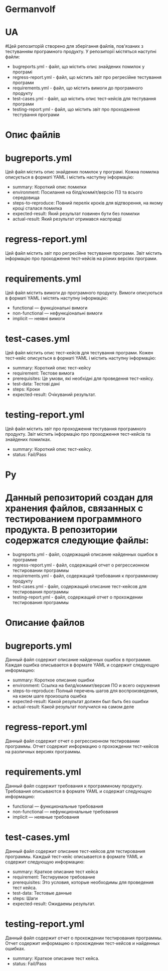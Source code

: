 # Germanvolf

# UA
#Цей репозиторій створено для зберігання файлів, пов'язаних з тестуванням програмного продукту. У репозиторії містяться наступні файли:

- bugreports.yml - файл, що містить опис знайдених помилок у програмі
- regress-report.yml - файл, що містить звіт про регресійне тестування програми
- requirements.yml - файл, що містить вимоги до програмного продукту
- test-cases.yml - файл, що містить опис тест-кейсів для тестування програми
- testing-report.yml - файл, що містить звіт про проходження тестування програми
# Опис файлів

# bugreports.yml
Цей файл містить опис знайдених помилок у програмі. Кожна помилка описується в форматі YAML і містить наступну інформацію:

- summary: Короткий опис помилки
- environment: Посилання на білд/комміт/версію ПЗ та всього середовища
- steps-to-reproduce: Повний перелік кроків для відтворення, на якому кроці сталася помилка
- expected-result: Який результат повинен бути без помилки
- actual-result: Який результат отримався насправді

# regress-report.yml
Цей файл містить звіт про регресійне тестування програми. Звіт містить інформацію про проходження тест-кейсів на різних версіях програми.

# requirements.yml
Цей файл містить вимоги до програмного продукту. Вимоги описуються в форматі YAML і містять наступну інформацію:

- functional — функціональні вимоги
- non-functional — нефункціональні вимоги
- implicit — неявні вимоги

# test-cases.yml
Цей файл містить опис тест-кейсів для тестування програми. Кожен тест-кейс описується в форматі YAML і містить наступну інформацію:

- summary: Короткий опис тест-кейсу
- requirement: Тестове вимога
- prerequisites: Це умови, які необхідні для проведення тест-кейсу.
- test-data: Тестові дані
- steps: Кроки
- expected-result: Очікуваний результат.

# testing-report.yml
Цей файл містить звіт про проходження тестування програмного продукту. Звіт містить інформацію про проходження тест-кейсів та знайдених помилках.

- summary: Короткий опис тест-кейсу.
- status: Fail/Pass


# Ру
# Данный репозиторий создан для хранения файлов, связанных с тестированием программного продукта. В репозитории содержатся следующие файлы:

- bugreports.yml - файл, содержащий описание найденных ошибок в программе
- regress-report.yml - файл, содержащий отчет о регрессионном тестировании программы
- requirements.yml - файл, содержащий требования к программному продукту
- test-cases.yml - файл, содержащий описание тест-кейсов для тестирования программы
- testing-report.yml - файл, содержащий отчет о прохождении тестирования программы

# Описание файлов

# bugreports.yml
Данный файл содержит описание найденных ошибок в программе. Каждая ошибка описывается в формате YAML и содержит следующую информацию:

- summary:  Короткое описание ошибки
- environment: Ссылка на билд/коммит/версия ПО и всего окружения
- steps-to-reproduce: Полный перечень шагов для воспроизведения, на каком шаге произошла ошибка
- expected-result: Какой результат должен был быть без ошибки
- actual-result: Какой результат получился на самом деле


# regress-report.yml
Данный файл содержит отчет о регрессионном тестировании программы. Отчет содержит информацию о прохождении тест-кейсов на различных версиях программы.

# requirements.yml
Данный файл содержит требования к программному продукту. Требования описываются в формате YAML и содержат следующую информацию:

- functional — функциональные требования
- non-functional — нефункциональные требования
- implicit — неявные требования

# test-cases.yml
Данный файл содержит описание тест-кейсов для тестирования программы. Каждый тест-кейс описывается в формате YAML и содержит следующую информацию:

- summary: Краткое описание тест кейса
- requirement: Тестируемое требование
- prerequisites: Это условия, которые необходимы для проведения тест кейса.
- test-data: Тестовые данные
- steps: Шаги
- expected-result: Ожидаемы результат.

# testing-report.yml
Данный файл содержит отчет о прохождении тестирования программы. Отчет содержит информацию о прохождении тест-кейсов и найденных ошибках.

 - summary: Краткое описание тест кейса.
 - status: Fail/Pass
